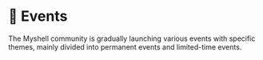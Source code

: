 # 🎉 Events

The Myshell community is gradually launching various events with specific themes, mainly divided into permanent events and limited-time events.